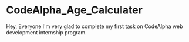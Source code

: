 # CodeAlpha_Age_Calculater
Hey, Everyone I'm very glad  to complete my  first task on CodeAlpha  web development internship program. 
